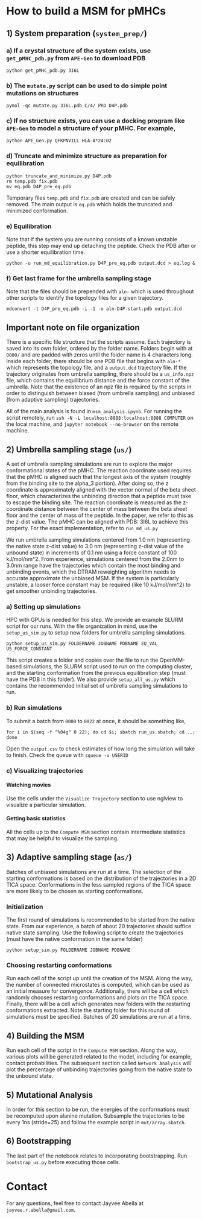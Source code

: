 # How to build a MSM for pMHCs

## 1) System preparation (`system_prep/`)

### a) If a crystal structure of the system exists, use `get_pMHC_pdb.py` from `APE-Gen` to download PDB

```
python get_pMHC_pdb.py 3I6L
```

### b) The `mutate.py` script can be used to do simple point mutations on structures

```
pymol -qc mutate.py 3I6L.pdb C/4/ PRO D4P.pdb
```

### c) If no structure exists, you can use a docking program like `APE-Gen` to model a structure of your pMHC. For example,

```
python APE_Gen.py QFKPNVILL HLA-A*24:02
```

### d) Truncate and minimize structure as preparation for equilibration

```
python truncate_and_minimize.py D4P.pdb
rm temp.pdb fix.pdb
mv eq.pdb D4P_pre_eq.pdb
```

Temporary files `temp.pdb` and `fix.pdb` are created and can be safely removed. The main output is `eq.pdb` which holds the truncated and minimized conformation.

### e) Equilibration

Note that if the system you are running consists of a known unstable peptide, this step may end up detaching the peptide. 
Check the PDB after or use a shorter equilibration time.

```
python -u run_md_equilibration.py D4P_pre_eq.pdb output.dcd > eq.log &
```

### f) Get last frame for the umbrella sampling stage

Note that the files should be prepended with `aln-` which is used throughout other scripts to identify the topology files for a given trajectory.

```
mdconvert -t D4P_pre_eq.pdb -i -1 -o aln-D4P-start.pdb output.dcd
```

## Important note on file organization

There is a specific file structure that the scripts assume. 
Each trajectory is saved into its own folder, ordered by the folder name. 
Folders begin with at `0000/` and are padded with zeros until the folder name is 4 characters long.
Inside each folder, there should be one PDB file that begins with `aln-*` which represents the topology file, and a `output.dcd` trajectory file.
If the trajectory originates from umbrella sampling, there should be a `us_info.npz` file, which contains the equilibrium distance and the force constant of the umbrella.
Note that the existence of an npz file is required by the scripts in order to distinguish between biased (from umbrella sampling) and unbiased (from adaptive sampling) trajectories.

All of the main analysis is found in `msm_analysis.ipynb`. For running the script remotely, run `ssh -N -L localhost:8888:localhost:8888 COMPUTER` on the local machine, and `jupyter notebook --no-browser` on the remote machine.


## 2) Umbrella sampling stage (`us/`)

A set of umbrella sampling simulations are run to explore the major conformational states of the pMHC.
The reaction coordinate used requires that the pMHC is aligned such that the longest axis of the system (roughly from the binding site to the alpha_3 portion).
After doing so, the z coordinate is approximately aligned with the vector normal of the beta sheet floor, which characterizes the unbinding direction that a peptide must take to escape the binding site.
The reaction coordinate is measured as the z-coordinate distance between the center of mass between the beta sheet floor and the center of mass of the peptide.
In the paper, we refer to this as the z-dist value.
The pMHC can be aligned with PDB: 3I6L to achieve this property.
For the exact implementation, refer to `run_md_us.py`

We run umbrella sampling simulations centered from 1.0 nm (representing the native state z-dist value) to 3.0 nm (representing z-dist value of the unbound state) in increments of 0.1 nm using a force constant of 100 kJ/mol/nm^2.
From experience, simulations centered from the 2.0nm to 3.0nm range have the trajectories which contain the most binding and unbinding events, which the DTRAM reweighting algorithm needs to accurate approximate the unbiased MSM.
If the system is particularly unstable, a looser force constant may be required (like 10 kJ/mol/nm^2) to get smoother unbinding trajectories.

### a) Setting up simulations

HPC with GPUs is needed for this step.
We provide an example SLURM script for our runs.
With the file organization in mind, use the `setup_us_sim.py` to setup new folders for umbrella sampling simulations.

```
python setup_us_sim.py FOLDERNAME JOBNAME PDBNAME EQ_VAL US_FORCE_CONSTANT
```

This script creates a folder and copies over the file to run the OpenMM-based simulations, the SLURM script used to run on the computing cluster, and the starting conformation from the previous equilibration step (must have the PDB in this folder).
We also provide `setup_all_us.py` which contains the recommended initial set of umbrella sampling simulations to run.

### b) Run simulations

To submit a batch from `0000` to `0022` at once, it should be something like,

```
for i in $(seq -f "%04g" 0 22); do cd $i; sbatch run_us.sbatch; cd ..; done
```

Open the `output.csv` to check estimates of how long the simulation will take to finish. Check the queue with `squeue -u USERID`

### c) Visualizing trajectories

#### Watching movies

Use the cells under the `Visualize Trajectory` section to use nglview to visualize a particular simulation.

#### Getting basic statistics

All the cells up to the `Compute MSM` section contain intermediate statistics that may be helpful to visualize the sampling.


## 3) Adaptive sampling stage (`as/`)

Batches of unbiased simulations are run at a time. 
The selection of the starting conformations is based on the distribution of the trajectories in a 2D TICA space.
Conformations in the less sampled regions of the TICA space are more likely to be chosen as starting conformations.

### Initialization

The first round of simulations is recommended to be started from the native state.
From our experience, a batch of about 20 trajectories should suffice native state sampling.
Use the following script to create the trajectories (must have the native conformation in the same folder)

```
python setup_sim.py FOLDERNAME JOBNAME PDBNAME
```

### Choosing restarting conformations

Run each cell of the script up until the creation of the MSM.
Along the way, the number of connected microstates is computed, which can be used as an initial measure for convergence.
Additionally, there will be a cell which randomly chooses restarting conformations and plots on the TICA space.
Finally, there will be a cell which generates new folders with the restarting conformations extracted.
Note the starting folder for this round of simulations must be specified.
Batches of 20 simulations are run at a time.

## 4) Building the MSM

Run each cell of the script in the `Compute MSM` section.
Along the way, various plots will be generated related to the model, including for example, contact probabilities.
The subsequent section called `Network Analysis` will plot the percentage of unbinding trajectories going from the native state to the unbound state.

## 5) Mutational Analysis

In order for this section to be run, the energies of the conformations must be recomputed upon alanine mutation.
Subsample the trajectories to be every 1ns (stride=25) and follow the example script in `mut/array.sbatch`.

## 6) Bootstrapping

The last part of the notebook relates to incorporating bootstrapping.
Run `bootstrap_us.py` before executing those cells.


# Contact

For any questions, feel free to contact Jayvee Abella at `jayvee.r.abella@gmail.com`. 





